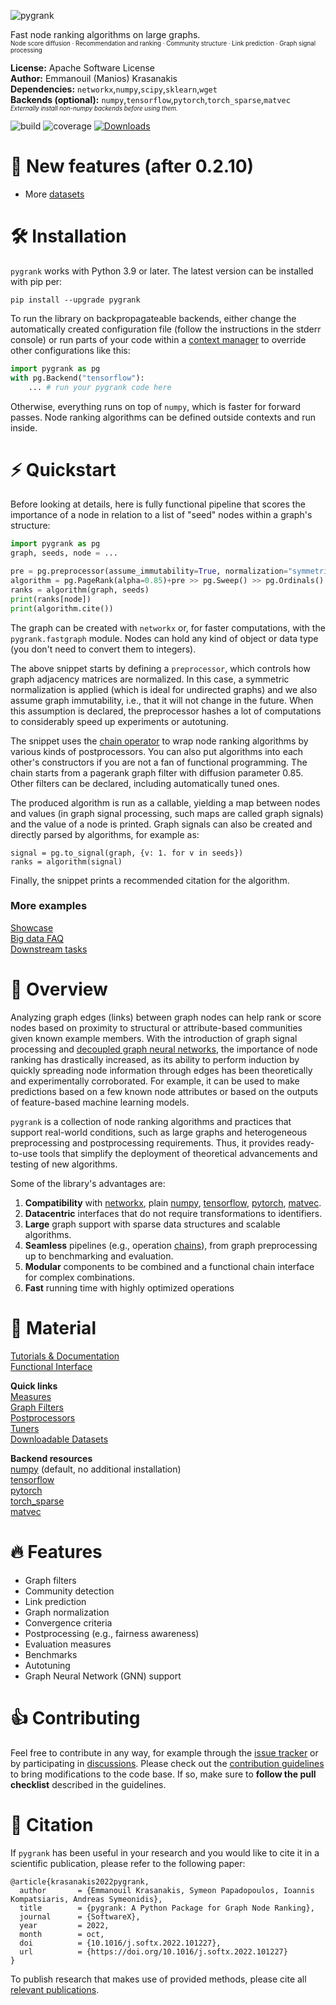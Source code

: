 ![pygrank](documentation/pygrank.png)

Fast node ranking algorithms on large graphs.
<br>
<sup><sub>Node score diffusion · Recommendation and ranking · Community structure · Link prediction · Graph signal processing</sub></sup>
<br>

**License:** Apache Software License
<br>**Author:** Emmanouil (Manios) Krasanakis
<br>**Dependencies:** `networkx`,`numpy`,`scipy`,`sklearn`,`wget`
<br>**Backends (optional):** `numpy`,`tensorflow`,`pytorch`,`torch_sparse`,`matvec` 
<br><sup><sub>*Externally install non-numpy backends before using them.*</sub></sup>

![build](https://github.com/MKLab-ITI/pygrank/actions/workflows/tests.yml/badge.svg)
![coverage](https://github.com/MKLab-ITI/pygrank/actions/workflows/tests.yml/coverage.svg)
[![Downloads](https://static.pepy.tech/personalized-badge/pygrank?period=total&units=international_system&left_color=black&right_color=orange&left_text=Downloads)](https://pepy.tech/project/pygrank)

# :rocket: New features (after 0.2.10)
* More [datasets](documentation/datasets.md)

# :hammer_and_wrench: Installation
`pygrank` works with Python 3.9 or later. The latest version can be installed with pip per:
```
pip install --upgrade pygrank
```

To run the library on backpropagateable backends, 
either change the automatically created
configuration file (follow the instructions in the stderr console)
or run parts of your code within a
[context manager](https://book.pythontips.com/en/latest/context_managers.html)
to override other configurations like this:

```python
import pygrank as pg
with pg.Backend("tensorflow"):
    ... # run your pygrank code here
```

Otherwise, everything runs on top of `numpy`, which
is faster for forward passes. Node ranking algorithms 
can be defined outside contexts and run inside.

# :zap: Quickstart
Before looking at details, here is fully functional
pipeline that scores the importance of a node in relation to 
a list of "seed" nodes within a graph's structure:

```python
import pygrank as pg
graph, seeds, node = ...

pre = pg.preprocessor(assume_immutability=True, normalization="symmetric")
algorithm = pg.PageRank(alpha=0.85)+pre >> pg.Sweep() >> pg.Ordinals()
ranks = algorithm(graph, seeds)
print(ranks[node])
print(algorithm.cite())
```

The graph can be created with `networkx` or, for faster computations,
with the `pygrank.fastgraph` module. Nodes can hold any 
kind of object or data type (you don't need to convert them to integers).

The above snippet starts by defining a `preprocessor`, 
which controls how graph adjacency matrices are normalized.
In this case, a symmetric normalization
is applied (which is ideal for undirected graphs) and we also
assume graph immutability, i.e., that it will not change in the future.
When this assumption is declared, the preprocessor hashes a lot of
computations to considerably speed up experiments or autotuning.

The snippet uses the [chain operator](documentation/functional.md)
to wrap node ranking algorithms by various kinds of postprocessors.
You can also put algorithms into each other's constructors
if you are not a fan of functional programming.
The chain starts from a pagerank graph filter with diffusion parameter
0.85. Other filters can be declared, including automatically tuned ones.

The produced algorithm is run as a callable,
yielding a map between nodes and values 
(in graph signal processing, such maps are called graph signals)
and the value of a node is printed. Graph signals can
also be created and directly parsed by algorithms, for example as:
```
signal = pg.to_signal(graph, {v: 1. for v in seeds})
ranks = algorithm(signal)
```

Finally, the snippet prints a recommended citation for the algorithm.

### More examples

[Showcase](documentation/showcase.md) <br>
[Big data FAQ](documentation/tips.md) <br>
[Downstream tasks](https://github.com/maniospas/pygrank-downstream) <br>


# :brain: Overview
Analyzing graph edges (links) between graph nodes can help 
rank or score nodes based on proximity to structural or 
attribute-based communities given known example members. 
With the introduction of graph signal processing and 
[decoupled graph neural networks](https://dl.acm.org/doi/abs/10.1145/3442381.3449927),
the importance of node ranking has drastically increased,
as its ability to perform induction by quickly 
spreading node information through edges has 
been theoretically and experimentally corroborated. 
For example, it can be used to make predictions based on 
a few known node attributes or based on the outputs of 
feature-based machine learning models.

`pygrank` is a collection of node ranking algorithms 
and practices that support real-world conditions, 
such as large graphs and heterogeneous preprocessing 
and postprocessing requirements. Thus, it provides 
ready-to-use tools that simplify the deployment of 
theoretical advancements and testing of new algorithms.


Some of the library's advantages are:
1. **Compatibility** with [networkx](https://github.com/networkx/networkx), plain [numpy](https://numpy.org), [tensorflow](https://www.tensorflow.org), [pytorch](https://pytorch.org), [matvec](https://github.com/maniospas/matvec).
2. **Datacentric** interfaces that do not require transformations to identifiers.
3. **Large** graph support with sparse data structures and scalable algorithms.
4. **Seamless** pipelines (e.g., operation [chains](documentation/functional.md)), from graph preprocessing up to benchmarking and evaluation.
5. **Modular** components to be combined and a functional chain interface for complex combinations.
6. **Fast** running time with highly optimized operations

# :link: Material
[Tutorials & Documentation](documentation/documentation.md) <br>
[Functional Interface](documentation/functional.md)

**Quick links**<br>
[Measures](documentation/measures.md) <br>
[Graph Filters](documentation/graph_filters.md) <br>
[Postprocessors](documentation/postprocessors.md) <br>
[Tuners](documentation/tuners.md) <br>
[Downloadable Datasets](documentation/datasets.md) <br>

**Backend resources**<br>
[numpy](https://numpy.org/) (default, no additional installation) <br>
[tensorflow](https://www.tensorflow.org/install) <br>
[pytorch](https://pytorch.org/get-started/locally) <br>
[torch_sparse](https://github.com/rusty1s/pytorch_sparse) <br>
[matvec](https://github.com/maniospas/matvec)

# :fire: Features
* Graph filters
* Community detection
* Link prediction
* Graph normalization
* Convergence criteria
* Postprocessing (e.g., fairness awareness)
* Evaluation measures
* Benchmarks
* Autotuning
* Graph Neural Network (GNN) support

# :thumbsup: Contributing
Feel free to contribute in any way, for example through the [issue tracker](https://github.com/MKLab-ITI/pygrank/issues) or by participating in [discussions]().
Please check out the [contribution guidelines](CONTRIBUTING.md) to bring modifications to the code base.
If so, make sure to **follow the pull checklist** described in the guidelines.
 
# :notebook: Citation
If `pygrank` has been useful in your research and you would like to cite it in a scientific publication, please refer to the following paper:
```
@article{krasanakis2022pygrank,
  author       = {Emmanouil Krasanakis, Symeon Papadopoulos, Ioannis Kompatsiaris, Andreas Symeonidis},
  title        = {pygrank: A Python Package for Graph Node Ranking},
  journal      = {SoftwareX},
  year         = 2022,
  month        = oct,
  doi          = {10.1016/j.softx.2022.101227},
  url          = {https://doi.org/10.1016/j.softx.2022.101227}
}
```
To publish research that makes use of provided methods,
please cite all [relevant publications](documentation/citations.md).
